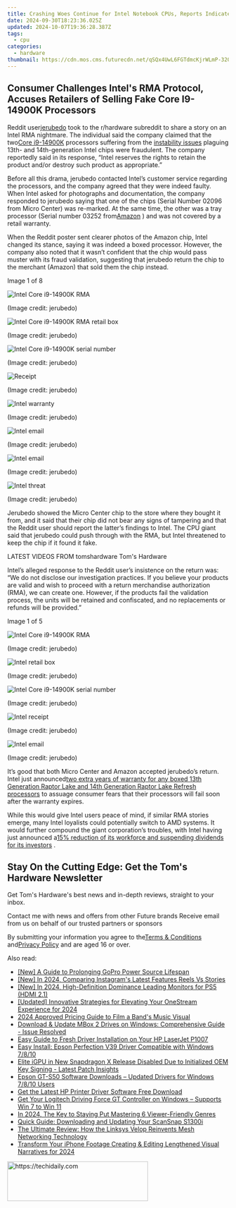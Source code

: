 ```yaml
---
title: Crashing Woes Continue for Intel Notebook CPUs, Reports Indicate Troubling Pattern of Failures During Tests
date: 2024-09-30T18:23:36.025Z
updated: 2024-10-07T19:36:28.387Z
tags:
  - cpu
categories:
  - hardware
thumbnail: https://cdn.mos.cms.futurecdn.net/qSQx4UwL6FGTdmcKjrWLmP-320-80.jpg
---
```


## Consumer Challenges Intel's RMA Protocol, Accuses Retailers of Selling Fake Core I9-14900K Processors

Reddit user[jerubedo](https://www.reddit.com/r/hardware/comments/1ei1zvm/intel%5Fhas%5Fdenied%5Ftwo%5Fof%5Fmy%5F14900k%5Frmas/) took to the r/hardware subreddit to share a story on an Intel RMA nightmare. The individual said the company claimed that the two[Core i9-14900K](https://www.tomshardware.com/news/intel-core-i9-14900k-cpu-review) processors suffering from the [instability issues](https://www.tomshardware.com/pc-components/intel-raptor-lake-instability-troubles-everything-you-need-to-know) plaguing 13th- and 14th-generation Intel chips were fraudulent. The company reportedly said in its response, “Intel reserves the rights to retain the product and/or destroy such product as appropriate.”

 Before all this drama, jerubedo contacted Intel’s customer service regarding the processors, and the company agreed that they were indeed faulty. When Intel asked for photographs and documentation, the company responded to jerubedo saying that one of the chips (Serial Number 02096 from Micro Center) was re-marked. At the same time, the other was a tray processor (Serial number 03252 from[Amazon](https://www.tomshardware.com/tag/amazon) ) and was not covered by a retail warranty.

 When the Reddit poster sent clearer photos of the Amazon chip, Intel changed its stance, saying it was indeed a boxed processor. However, the company also noted that it wasn’t confident that the chip would pass muster with its fraud validation, suggesting that jerubedo return the chip to the merchant (Amazon) that sold them the chip instead.

 Image 1 of 8

![Intel Core i9-14900K RMA](https://vanilla.futurecdn.net/cyclingnews/media/img/missing-image.svg)

 (Image credit: jerubedo)

![Intel Core i9-14900K RMA retail box](https://vanilla.futurecdn.net/cyclingnews/media/img/missing-image.svg)

 (Image credit: jerubedo)

![Intel Core i9-14900K serial number](https://vanilla.futurecdn.net/cyclingnews/media/img/missing-image.svg)

 (Image credit: jerubedo)

![Receipt](https://vanilla.futurecdn.net/cyclingnews/media/img/missing-image.svg)

 (Image credit: jerubedo)

![Intel warranty](https://vanilla.futurecdn.net/cyclingnews/media/img/missing-image.svg)

 (Image credit: jerubedo)

![Intel email](https://vanilla.futurecdn.net/cyclingnews/media/img/missing-image.svg)

 (Image credit: jerubedo)

![Intel email](https://vanilla.futurecdn.net/cyclingnews/media/img/missing-image.svg)

 (Image credit: jerubedo)

![Intel threat](https://vanilla.futurecdn.net/cyclingnews/media/img/missing-image.svg)

 (Image credit: jerubedo)

 Jerubedo showed the Micro Center chip to the store where they bought it from, and it said that their chip did not bear any signs of tampering and that the Reddit user should report the latter’s findings to Intel. The CPU giant said that jerubedo could push through with the RMA, but Intel threatened to keep the chip if it found it fake.

 LATEST VIDEOS FROM tomshardware Tom's Hardware

 Intel’s alleged response to the Reddit user’s insistence on the return was: “We do not disclose our investigation practices. If you believe your products are valid and wish to proceed with a return merchandise authorization (RMA), we can create one. However, if the products fail the validation process, the units will be retained and confiscated, and no replacements or refunds will be provided.”

 Image 1 of 5

![Intel Core i9-14900K RMA](https://vanilla.futurecdn.net/cyclingnews/media/img/missing-image.svg)

 (Image credit: jerubedo)

![Intel retail box](https://vanilla.futurecdn.net/cyclingnews/media/img/missing-image.svg)

 (Image credit: jerubedo)

![Intel Core i9-14900K serial number](https://vanilla.futurecdn.net/cyclingnews/media/img/missing-image.svg)

 (Image credit: jerubedo)

![Intel receipt](https://vanilla.futurecdn.net/cyclingnews/media/img/missing-image.svg)

 (Image credit: jerubedo)

![Intel email](https://vanilla.futurecdn.net/cyclingnews/media/img/missing-image.svg)

 (Image credit: jerubedo)

 It’s good that both Micro Center and Amazon accepted jerubedo’s return. Intel just announced[two extra years of warranty for any boxed 13th Generation Raptor Lake and 14th Generation Raptor Lake Refresh processors](https://www.tomshardware.com/pc-components/cpus/intel-announces-an-extra-two-years-of-warranty-for-its-chips-amid-crashing-and-instability-issues-longer-warranty-applies-to-13th-and-14th-gen-core-processors) to assuage consumer fears that their processors will fail soon after the warranty expires.

 While this would give Intel users peace of mind, if similar RMA stories emerge, many Intel loyalists could potentially switch to AMD systems. It would further compound the giant corporation’s troubles, with Intel having just announced a[15% reduction of its workforce and suspending dividends for its investors](https://www.tomshardware.com/pc-components/cpus/intel-to-layoff-more-than-15-of-workforce-almost-20000-employees-encountered-meteor-lake-yield-issues-suspends-dividend) .

## Stay On the Cutting Edge: Get the Tom's Hardware Newsletter

 Get Tom's Hardware's best news and in-depth reviews, straight to your inbox.

 Contact me with news and offers from other Future brands  Receive email from us on behalf of our trusted partners or sponsors

 By submitting your information you agree to the[Terms & Conditions](https://futureplc.com/terms-conditions/) and[Privacy Policy](https://futureplc.com/privacy-policy/) and are aged 16 or over.

<ins class="adsbygoogle"
     style="display:block"
     data-ad-format="autorelaxed"
     data-ad-client="ca-pub-7571918770474297"
     data-ad-slot="1223367746"></ins>

<ins class="adsbygoogle"
     style="display:block"
     data-ad-client="ca-pub-7571918770474297"
     data-ad-slot="8358498916"
     data-ad-format="auto"
     data-full-width-responsive="true"></ins>

<span class="atpl-alsoreadstyle">Also read:</span>
<div><ul>
<li><a href="https://extra-tips.techidaily.com/new-a-guide-to-prolonging-gopro-power-source-lifespan/"><u>[New] A Guide to Prolonging GoPro Power Source Lifespan</u></a></li>
<li><a href="https://instagram-video-files.techidaily.com/new-in-2024-comparing-instagrams-latest-features-reels-vs-stories/"><u>[New] In 2024, Comparing Instagram's Latest Features Reels Vs Stories</u></a></li>
<li><a href="https://remote-screen-capture.techidaily.com/new-in-2024-high-definition-dominance-leading-monitors-for-ps5-hdmi-21/"><u>[New] In 2024, High-Definition Dominance Leading Monitors for PS5 (HDMI 2.1)</u></a></li>
<li><a href="https://fox-http.techidaily.com/updated-innovative-strategies-for-elevating-your-onestream-experience-for-2024/"><u>[Updated] Innovative Strategies for Elevating Your OneStream Experience for 2024</u></a></li>
<li><a href="https://fox-hovers.techidaily.com/2024-approved-pricing-guide-to-film-a-bands-music-visual/"><u>2024 Approved Pricing Guide to Film a Band's Music Visual</u></a></li>
<li><a href="https://hardware-help.techidaily.com/download-and-update-mbox-2-drives-on-windows-comprehensive-guide-issue-resolved/"><u>Download & Update MBox 2 Drives on Windows: Comprehensive Guide - Issue Resolved</u></a></li>
<li><a href="https://driver-download.techidaily.com/easy-guide-to-fresh-driver-installation-on-your-hp-laserjet-p1007/"><u>Easy Guide to Fresh Driver Installation on Your HP LaserJet P1007</u></a></li>
<li><a href="https://hardware-help.techidaily.com/easy-install-epson-perfection-v39-driver-compatible-with-windows-7810/"><u>Easy Install: Epson Perfection V39 Driver Compatible with Windows 7/8/10</u></a></li>
<li><a href="https://hardware-help.techidaily.com/elite-igpu-in-new-snapdragon-x-release-disabled-due-to-initialized-oem-key-signing-latest-patch-insights/"><u>Elite iGPU in New Snapdragon X Release Disabled Due to Initialized OEM Key Signing - Latest Patch Insights</u></a></li>
<li><a href="https://hardware-help.techidaily.com/epson-gt-s50-software-downloads-updated-drivers-for-windows-7810-users/"><u>Epson GT-S50 Software Downloads – Updated Drivers for Windows 7/8/10 Users</u></a></li>
<li><a href="https://hardware-help.techidaily.com/get-the-latest-hp-printer-driver-software-free-download/"><u>Get the Latest HP Printer Driver Software Free Download</u></a></li>
<li><a href="https://hardware-help.techidaily.com/get-your-logitech-driving-force-gt-controller-on-windows-supports-win-7-to-win-11/"><u>Get Your Logitech Driving Force GT Controller on Windows – Supports Win 7 to Win 11</u></a></li>
<li><a href="https://some-approaches.techidaily.com/in-2024-the-key-to-staying-put-mastering-6-viewer-friendly-genres/"><u>In 2024, The Key to Staying Put Mastering 6 Viewer-Friendly Genres</u></a></li>
<li><a href="https://hardware-help.techidaily.com/quick-guide-downloading-and-updating-your-scansnap-s1300i/"><u>Quick Guide: Downloading and Updating Your ScanSnap S1300i</u></a></li>
<li><a href="https://buynow-help.techidaily.com/the-ultimate-review-how-the-linksys-velop-reinvents-mesh-networking-technology/"><u>The Ultimate Review: How the Linksys Velop Reinvents Mesh Networking Technology</u></a></li>
<li><a href="https://article-tips.techidaily.com/transform-your-iphone-footage-creating-and-editing-lengthened-visual-narratives-for-2024/"><u>Transform Your iPhone Footage Creating & Editing Lengthened Visual Narratives for 2024</u></a></li>
</ul></div>

<!-- affiliate ads begin -->
<a href="https://aligracehair.sjv.io/c/5597632/2135371/19272" target="_top" id="2135371">
  <img src="//a.impactradius-go.com/display-ad/19272-2135371" border="0" alt="https://techidaily.com" width="320" height="90"/>
</a>
<img height="0" width="0" src="https://aligracehair.sjv.io/i/5597632/2135371/19272" style="position:absolute;visibility:hidden;" border="0" />
<!-- affiliate ads end -->

